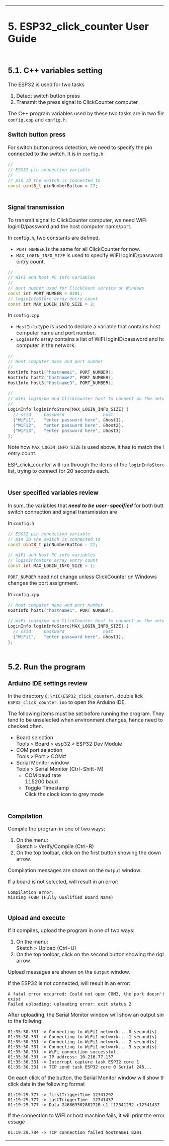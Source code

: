 <table style="border-style: none" >
<tr style="border-style: none">
<td valign="top" width="50%" style="border-style: none">

# 5. ESP32_click_counter User Guide

</td>
<td valign="top" width="50%" style="border-style: none">

# 5. Hướng dẫn sử dụng ESP32_click_counter

</td>
</tr>

<tr style="border-style: none">
<td valign="top" width="50%" style="border-style: none"></td>
<td valign="top" width="50%" style="border-style: none"></td>
</tr>

<tr style="border-style: none">
<td valign="top" width="50%" style="border-style: none">

## 5.1. C++ variables setting

The ESP32 is used for two tasks

1. Detect switch button press
2. Transmit the press signal to ClickCounter computer

The C++ program variables used by these two tasks are in two files: `config.cpp` and `config.h`.

### Switch button press

For switch button press detection, we need to specify the pin connected to the switch.  It is in `config.h`

```C++
//
// ESO32 pin connection variable
//
// pin ID the switch is connected to
const uint8_t pinNumberButton = 27;
```

</td>
<td valign="top" width="50%" style="border-style: none">


## 5.1. Đặt biến C++

ESP32 được sử dụng cho hai nhiệm vụ

1. Phát hiện nút chuyển đổi nhấn
2. Truyền tín hiệu báo chí tới máy tính ClickCounter

Các biến chương trình C++ được hai tác vụ này sử dụng nằm trong hai tệp: `config.cpp` và `config.h`.

### Nhấn nút chuyển đổi

Để phát hiện việc nhấn nút công tắc, chúng ta cần chỉ định chân kết nối với công tắc. Nó nằm trong `config.h`

```C++
//
// ESO32 pin connection variable
//
// pin ID the switch is connected to
const uint8_t pinNumberButton = 27; 
```

</td>
</tr>
<tr style="border-style: none">
<td valign="top" width="50%" style="border-style: none">

### Signal transmission

To transmit signal to ClickCounter computer, we need WiFi loginID/password and the host computer name/port.

In `config.h`, two constants are defined.

- `PORT_NUMBER` is the same for all ClickCounter for now.
- `MAX_LOGIN_INFO_SIZE` is used to specify WiFi loginID/password list entry count.

```C++
//
// WiFi and host PC info variables
//
// port number used for ClickCount service on Windows
const int PORT_NUMBER = 8201;
// loginInfoStore array entry count
const int MAX_LOGIN_INFO_SIZE = 3; 
```

In `config.cpp`

- `HostInfo` type is used to declare a variable that contains host computer name and port number.
- `LoginInfo` array contains a list of WiFi loginID/password and host computer in the network.

```C++
//
// Host computer name and port number
//
HostInfo host1("hostname1", PORT_NUMBER);
HostInfo host2("hostname2", PORT_NUMBER);
HostInfo host3("hostname3", PORT_NUMBER);

//
// WiFi login/pw and ClickCounter host to connect on the network
//
LoginInfo loginInfoStore[MAX_LOGIN_INFO_SIZE] {
  // ssid     password               host
  {"WiFi1",   "enter password here", &host1},
  {"WiFi2",   "enter password here", &host2},
  {"WiFi3",   "enter password here", &host3}
};
```

Note how `MAX_LOGIN_INFO_SIZE` is used above.  It has to match the list entry count.

ESP_click_counter will run through the items of the `loginInfoStore` list, trying to connect for 20 seconds each.

</td>
<td valign="top" width="50%" style="border-style: none">

### Báo hiệu

Để truyền tín hiệu đến máy tính ClickCounter, chúng tôi cần ID/mật khẩu đăng nhập WiFi và tên/cổng máy tính chủ.

Trong `config.h`, hai hằng số được xác định.

- `PORT_NUMBER` hiện giống nhau cho tất cả ClickCounter.
- `MAX_LOGIN_INFO_SIZE` được sử dụng để chỉ định số lượng mục nhập danh sách ID/mật khẩu đăng nhập WiFi.

```C++
//
// WiFi and host PC info variables
//
// port number used for ClickCount service on Windows
const int PORT_NUMBER = 8201;
// loginInfoStore array entry count
const int MAX_LOGIN_INFO_SIZE = 3; 
```

Trong `config.cpp`

- Kiểu `HostInfo` dùng để khai báo biến chứa tên máy tính chủ và số port.
- Mảng `LoginInfo` chứa danh sách ID/mật khẩu đăng nhập WiFi và máy chủ trong mạng.

```C++
//
// Host computer name and port number
//
HostInfo host1("hostname1", PORT_NUMBER);
HostInfo host2("hostname2", PORT_NUMBER);
HostInfo host3("hostname3", PORT_NUMBER);

//
// WiFi login/pw and ClickCounter host to connect on the network
//
LoginInfo loginInfoStore[MAX_LOGIN_INFO_SIZE] {
  // ssid     password               host
  {"WiFi1",   "enter password here", &host1},
  {"WiFi2",   "enter password here", &host2},
  {"WiFi3",   "enter password here", &host3}
};
```

Lưu ý việc sử dụng `MAX_LOGIN_INFO_SIZE` ở trên. Nó phải phù hợp với số lượng mục danh sách.

ESP_click_counter sẽ chạy qua các mục trong danh sách `loginInfoStore`, cố gắng kết nối từng mục trong vòng 20 giây.

</td>
</tr>
<tr style="border-style: none">
<td valign="top" width="50%" style="border-style: none">

### User specified variables review

In sum, the variables that ___need to be user-specified___ for both button switch connection and signal transmission are

In `config.h`

```C++
// ESO32 pin connection variable
// pin ID the switch is connected to
const uint8_t pinNumberButton = 27; 

// WiFi and host PC info variables
// loginInfoStore array entry count
const int MAX_LOGIN_INFO_SIZE = 1; 
```

`PORT_NUMBER` need not change unless ClickCounter on Windows changes the port assignment.

In `config.cpp`

```C++
// Host computer name and port number
HostInfo host1("hostname1", PORT_NUMBER);

// WiFi login/pw and ClickCounter host to connect on the network
LoginInfo loginInfoStore[MAX_LOGIN_INFO_SIZE] {
  // ssid     password               host
  {"WiFi1",   "enter password here", &host1},
};
```

</td>
<td valign="top" width="50%" style="border-style: none">

### Xem xét các biến do người dùng chỉ định

Tóm lại, các biến ___cần được người dùng chỉ định___ cho cả kết nối công tắc nút và truyền tín hiệu là

Trong `config.h`

```C++
// ESO32 pin connection variable
// pin ID the switch is connected to
const uint8_t pinNumberButton = 27; 

// WiFi and host PC info variables
// loginInfoStore array entry count
const int MAX_LOGIN_INFO_SIZE = 1; 
```

`PORT_NUMBER` không cần thay đổi trừ khi ClickCounter trên Windows thay đổi việc gán cổng.

Trong `config.cpp`

```C++
// Host computer name and port number
HostInfo host1("hostname1", PORT_NUMBER);

// WiFi login/pw and ClickCounter host to connect on the network
LoginInfo loginInfoStore[MAX_LOGIN_INFO_SIZE] {
  // ssid     password               host
  {"WiFi1",   "enter password here", &host1},
};
```

</td>
</tr>
<tr style="border-style: none">
<td valign="top" width="50%" style="border-style: none">

## 5.2. Run the program

### Arduino IDE settings review

In the directory `C:\YIC\ESP32_click_counter\`, double lick `ESP32_click_counter.ino` to open the Arduino IDE.

The following items must be set before running the program. They tend to be unselected when environment changes, hence need to be checked often.

- Board selection\
  Tools > Board > esp32 > ESP32 Dev Module
- COM port selection\
  Tools > Port > COM#
- Serial Monitor window\
  Tools > Serial Monitor (Ctrl-Shift-M)
  - COM baud rate\
    115200 baud
  - Toggle Timestamp\
    Click the clock icon to grey mode

</td>
<td valign="top" width="50%" style="border-style: none">

## 5.2. Chạy chương trình

### Đánh giá cài đặt Arduino IDE

Trong thư mục `C:\YIC\ESP32_click_counter\`, nhấp đúp vào `ESP32_click_counter.ino` để mở Arduino IDE.

Các mục sau phải được đặt trước khi chạy chương trình. Chúng có xu hướng hư hỏng khi môi trường thay đổi nên cần được kiểm tra thường xuyên.

- Lựa chọn Board\
  Tools > Board > esp32 > ESP32 Dev Module
- Chọn cổng COM\
  Tools > Port > COM#
- Serial Monitor window\
  Tools > Serial Monitor (Ctrl-Shift-M)
  - Tốc độ truyền COM\
    115200 baud
  - Toggle Timestamp\
    Bấm vào biểu tượng đồng hồ để chuyển sang chế độ màu xám

</td>
</tr>
<tr style="border-style: none">
<td valign="top" width="50%" style="border-style: none">

### Compilation

Compile the program in one of two ways:

1. On the menu:\
   Sketch > Verify/Compile (Ctrl-R)
2. On the top toolbar, click on the first button showing the down arrow.

Compilation messages are shown on the `Output` window.

If a board is not selected, will result in an error:

```CMD
Compilation error:
Missing FQBN (Fully Qualified Board Name)
```

</td>
<td valign="top" width="50%" style="border-style: none">

### Biên soạn

Biên dịch chương trình theo một trong hai cách:

1. Trên menu:\
   Sketch > Verify/Compile (Ctrl-R)
2. Trên thanh công cụ trên cùng, nhấp vào nút đầu tiên hiển thị mũi tên xuống.

Thông báo biên dịch được hiển thị trên `Output` window.

Nếu board không được chọn thì sẽ xảy ra lỗi:

```CMD
Lỗi dịch thuật:
Thiếu FQBN (Tên hội đồng đủ tiêu chuẩn)
```

</td>
</tr>
<tr style="border-style: none">
<td valign="top" width="50%" style="border-style: none">

### Upload and execute

If it compiles, upload the program in one of two ways:

1. On the menu:\
   Sketch > Upload (Ctrl-U)
2. On the top toolbar, click on the second button showing the right arrow.

Upload messages are shown on the `Output` window.

If the ESP32 is not connected, will result in an error:

```CMD
A fatal error occurred: Could not open COM3, the port doesn't exist
Failed uploading: uploading error: exit status 2
```

After uploading, the Serial Monitor window will show an output similar to the follwing:

```CMD
01:35:30.331 -> Connecting to WiFi1 network... 0 second(s)
01:35:30.331 -> Connecting to WiFi1 network... 1 second(s)
01:35:30.331 -> Connecting to WiFi1 network... 2 second(s)
01:35:30.331 -> Connecting to WiFi1 network... 3 second(s)
01:35:30.331 -> WiFi connection successful.
01:35:30.331 -> IP address: 10.216.77.137
01:35:30.331 -> Interrupt capture task ESP32 core 1
01:35:30.331 -> TCP send task ESP32 core 0 Serial 246...
```

On each click of the button, the Serial Monitor window will show the click data in the following format

```CMD
01:19:29.777 -> firstTriggerTime 12341292
01:19:29.777 -> lastTriggerTime  12341437
01:19:29.777 -> Data 246863502882720_c1_f12341292_r12341437
```

If the connection to WiFi or host machine fails, it will print the error essage

```CMD
01:19:29.784 -> TCP connection failed hostname1 8201
```

</td>
<td valign="top" width="50%" style="border-style: none">

### Tải lên và thực thi

Nếu nó biên dịch, hãy tải chương trình lên theo một trong hai cách:

1. Trên menu:\
   Sketch > Upload (Ctrl-U)
2. Trên thanh công cụ trên cùng, nhấp vào nút thứ hai hiển thị mũi tên phải.

Thông báo tải lên được hiển thị trên `Output` window.

Nếu ESP32 không được kết nối sẽ dẫn đến lỗi:

```CMD
A fatal error occurred: Could not open COM3, the port doesn't exist
Failed uploading: uploading error: exit status 2
```

Sau khi upload lên, Serial Monitor window sẽ hiển thị kết quả tương tự như sau:

```CMD
01:35:30.331 -> Connecting to WiFi1 network... 0 second(s)
01:35:30.331 -> Connecting to WiFi1 network... 1 second(s)
01:35:30.331 -> Connecting to WiFi1 network... 2 second(s)
01:35:30.331 -> Connecting to WiFi1 network... 3 second(s)
01:35:30.331 -> WiFi connection successful.
01:35:30.331 -> IP address: 10.216.77.137
01:35:30.331 -> Interrupt capture task ESP32 core 1
01:35:30.331 -> TCP send task ESP32 core 0 Serial 246...
```

Mỗi lần nhấp vào nút, Serial Monitor window sẽ hiển thị dữ liệu nhấp chuột theo định dạng sau

```CMD
01:19:29.777 -> firstTriggerTime 12341292
01:19:29.777 -> lastTriggerTime  12341437
01:19:29.777 -> Data 246863502882720_c1_f12341292_r12341437
```

Nếu kết nối với WiFi hoặc máy chủ không thành công, nó sẽ in thông báo lỗi

```CMD
01:19:29.784 -> TCP connection failed hostname1 8201
```

</td>
</tr>
</table>
